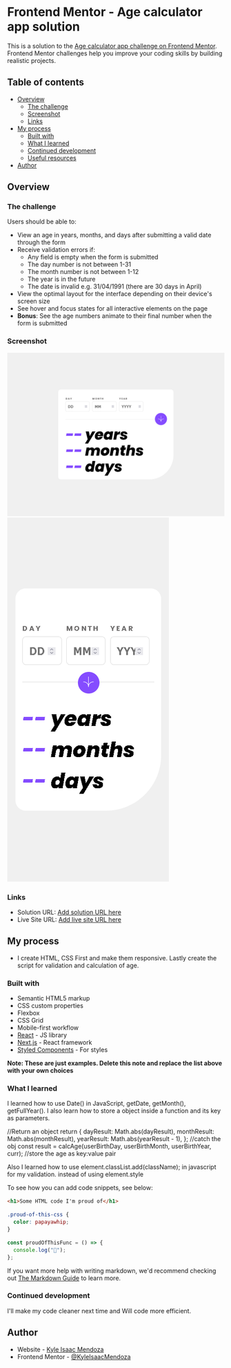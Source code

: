 # Frontend Mentor - Age calculator app solution

This is a solution to the [Age calculator app challenge on Frontend Mentor](https://www.frontendmentor.io/challenges/age-calculator-app-dF9DFFpj-Q). Frontend Mentor challenges help you improve your coding skills by building realistic projects.

## Table of contents

- [Overview](#overview)
  - [The challenge](#the-challenge)
  - [Screenshot](#screenshot)
  - [Links](#links)
- [My process](#my-process)
  - [Built with](#built-with)
  - [What I learned](#what-i-learned)
  - [Continued development](#continued-development)
  - [Useful resources](#useful-resources)
- [Author](#author)

## Overview

### The challenge

Users should be able to:

- View an age in years, months, and days after submitting a valid date through the form
- Receive validation errors if:
  - Any field is empty when the form is submitted
  - The day number is not between 1-31
  - The month number is not between 1-12
  - The year is in the future
  - The date is invalid e.g. 31/04/1991 (there are 30 days in April)
- View the optimal layout for the interface depending on their device's screen size
- See hover and focus states for all interactive elements on the page
- **Bonus**: See the age numbers animate to their final number when the form is submitted

### Screenshot

![desktop POV](<assets/images/Screen Shot 2023-07-16 at 00.44.35.png>)
![mobile POV](<assets/images/Screen Shot 2023-07-16 at 00.47.10.png>)

### Links

- Solution URL: [Add solution URL here](https://your-solution-url.com)
- Live Site URL: [Add live site URL here](https://your-live-site-url.com)

## My process

- I create HTML, CSS First and make them responsive. Lastly create the script for validation and calculation of age.

### Built with

- Semantic HTML5 markup
- CSS custom properties
- Flexbox
- CSS Grid
- Mobile-first workflow
- [React](https://reactjs.org/) - JS library
- [Next.js](https://nextjs.org/) - React framework
- [Styled Components](https://styled-components.com/) - For styles

**Note: These are just examples. Delete this note and replace the list above with your own choices**

### What I learned

I learned how to use Date() in JavaScript, getDate, getMonth(), getFullYear(). I also learn how to store a object inside a function and its key as parameters.

//Return an object
return {
dayResult: Math.abs(dayResult),
monthResult: Math.abs(monthResult),
yearResult: Math.abs(yearResult - 1),
};
//catch the obj
const result = calcAge(userBirthDay, userBirthMonth, userBirthYear, curr); //store the age as key:value pair

Also I learned how to use element.classList.add(className);
in javascript for my validation. instead of using element.style

To see how you can add code snippets, see below:

```html
<h1>Some HTML code I'm proud of</h1>
```

```css
.proud-of-this-css {
  color: papayawhip;
}
```

```js
const proudOfThisFunc = () => {
  console.log("🎉");
};
```

If you want more help with writing markdown, we'd recommend checking out [The Markdown Guide](https://www.markdownguide.org/) to learn more.

### Continued development

I'll make my code cleaner next time and Will code more efficient.

## Author

- Website - [Kyle Isaac Mendoza](/)
- Frontend Mentor - [@KyleIsaacMendoza](https://www.frontendmentor.io/profile/KyleIsaacMendoza)
